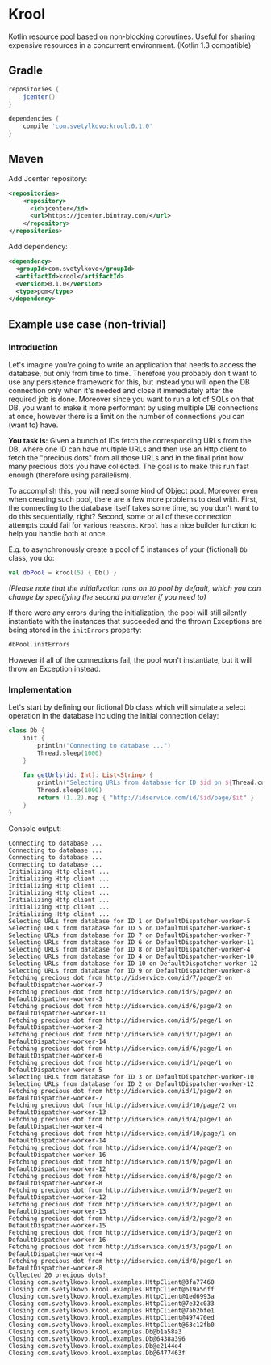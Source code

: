 # Krool
Kotlin resource pool based on non-blocking coroutines. Useful for sharing expensive 
resources in a concurrent environment. (Kotlin 1.3 compatible)

## Gradle

```groovy
repositories {
    jcenter()
}

dependencies {
    compile 'com.svetylkovo:krool:0.1.0'
}
```

## Maven

Add Jcenter repository:
```xml
<repositories>
    <repository>
      <id>jcenter</id>
      <url>https://jcenter.bintray.com/</url>
    </repository>
</repositories>
```

Add dependency:
```xml
<dependency>
  <groupId>com.svetylkovo</groupId>
  <artifactId>krool</artifactId>
  <version>0.1.0</version>
  <type>pom</type>
</dependency>
```

## Example use case (non-trivial)
### Introduction

Let's imagine you're going to write an application that needs to access the database,
but only from time to time. Therefore you probably don't want to use any persistence framework
for this, but instead you will open the DB connection only when it's needed and close it
immediately after the required job is done. Moreover since you want to run a lot of SQLs
on that DB, you want to make it more performant by using multiple DB connections at once,
however there is a limit on the number of connections you can (want to) have.

**You task is:** Given a bunch of IDs fetch the corresponding URLs from the DB, where one ID can have
multiple URLs and then use an Http client to fetch the "precious dots" from all those URLs and 
in the final print how many precious dots you have collected. The goal is to make this run 
fast enough (therefore using parallelism). 

To accomplish this, you will need some kind of Object pool. Moreover even when creating such
pool, there are a few more problems to deal with. First, the connecting to the database itself
takes some time, so you don't want to do this sequentially, right? Second, some or all of these
connection attempts could fail for various reasons. `Krool` has a nice builder function to help
you handle both at once.

E.g. to asynchronously create a pool of 5 instances of your (fictional) `Db` class, you do:
```kotlin
val dbPool = krool(5) { Db() }
```
*(Please note that the initialization runs on `IO` pool by default, which you can change by specifying
the second parameter if you need to)*

If there were any errors during the initialization, the pool will still silently instantiate 
with the instances that succeeded and the thrown Exceptions are being stored in the 
`initErrors` property:
```kotlin
dbPool.initErrors
```

However if all of the connections fail, the pool won't instantiate, but it will throw an
Exception instead.

### Implementation
Let's start by defining our fictional Db class which will simulate a select operation in the
database including the initial connection delay:

```kotlin
class Db {
    init {
        println("Connecting to database ...")
        Thread.sleep(1000)
    }

    fun getUrls(id: Int): List<String> {
        println("Selecting URLs from database for ID $id on ${Thread.currentThread().name}")
        Thread.sleep(1000)
        return (1..2).map { "http://idservice.com/id/$id/page/$it" }
    }
}
```



























Console output:
```
Connecting to database ...
Connecting to database ...
Connecting to database ...
Connecting to database ...
Initializing Http client ...
Initializing Http client ...
Initializing Http client ...
Initializing Http client ...
Initializing Http client ...
Initializing Http client ...
Initializing Http client ...
Selecting URLs from database for ID 1 on DefaultDispatcher-worker-5
Selecting URLs from database for ID 5 on DefaultDispatcher-worker-3
Selecting URLs from database for ID 7 on DefaultDispatcher-worker-7
Selecting URLs from database for ID 6 on DefaultDispatcher-worker-11
Selecting URLs from database for ID 8 on DefaultDispatcher-worker-4
Selecting URLs from database for ID 4 on DefaultDispatcher-worker-10
Selecting URLs from database for ID 10 on DefaultDispatcher-worker-12
Selecting URLs from database for ID 9 on DefaultDispatcher-worker-8
Fetching precious dot from http://idservice.com/id/7/page/2 on DefaultDispatcher-worker-7
Fetching precious dot from http://idservice.com/id/5/page/2 on DefaultDispatcher-worker-3
Fetching precious dot from http://idservice.com/id/6/page/2 on DefaultDispatcher-worker-11
Fetching precious dot from http://idservice.com/id/5/page/1 on DefaultDispatcher-worker-2
Fetching precious dot from http://idservice.com/id/7/page/1 on DefaultDispatcher-worker-14
Fetching precious dot from http://idservice.com/id/6/page/1 on DefaultDispatcher-worker-6
Fetching precious dot from http://idservice.com/id/1/page/1 on DefaultDispatcher-worker-5
Selecting URLs from database for ID 3 on DefaultDispatcher-worker-10
Selecting URLs from database for ID 2 on DefaultDispatcher-worker-12
Fetching precious dot from http://idservice.com/id/1/page/2 on DefaultDispatcher-worker-7
Fetching precious dot from http://idservice.com/id/10/page/2 on DefaultDispatcher-worker-13
Fetching precious dot from http://idservice.com/id/4/page/1 on DefaultDispatcher-worker-4
Fetching precious dot from http://idservice.com/id/10/page/1 on DefaultDispatcher-worker-14
Fetching precious dot from http://idservice.com/id/4/page/2 on DefaultDispatcher-worker-16
Fetching precious dot from http://idservice.com/id/9/page/1 on DefaultDispatcher-worker-12
Fetching precious dot from http://idservice.com/id/8/page/2 on DefaultDispatcher-worker-8
Fetching precious dot from http://idservice.com/id/9/page/2 on DefaultDispatcher-worker-12
Fetching precious dot from http://idservice.com/id/2/page/1 on DefaultDispatcher-worker-13
Fetching precious dot from http://idservice.com/id/2/page/2 on DefaultDispatcher-worker-15
Fetching precious dot from http://idservice.com/id/3/page/2 on DefaultDispatcher-worker-16
Fetching precious dot from http://idservice.com/id/3/page/1 on DefaultDispatcher-worker-4
Fetching precious dot from http://idservice.com/id/8/page/1 on DefaultDispatcher-worker-8
Collected 20 precious dots!
Closing com.svetylkovo.krool.examples.HttpClient@3fa77460
Closing com.svetylkovo.krool.examples.HttpClient@619a5dff
Closing com.svetylkovo.krool.examples.HttpClient@1ed6993a
Closing com.svetylkovo.krool.examples.HttpClient@7e32c033
Closing com.svetylkovo.krool.examples.HttpClient@7ab2bfe1
Closing com.svetylkovo.krool.examples.HttpClient@497470ed
Closing com.svetylkovo.krool.examples.HttpClient@63c12fb0
Closing com.svetylkovo.krool.examples.Db@b1a58a3
Closing com.svetylkovo.krool.examples.Db@6438a396
Closing com.svetylkovo.krool.examples.Db@e2144e4
Closing com.svetylkovo.krool.examples.Db@6477463f
```

